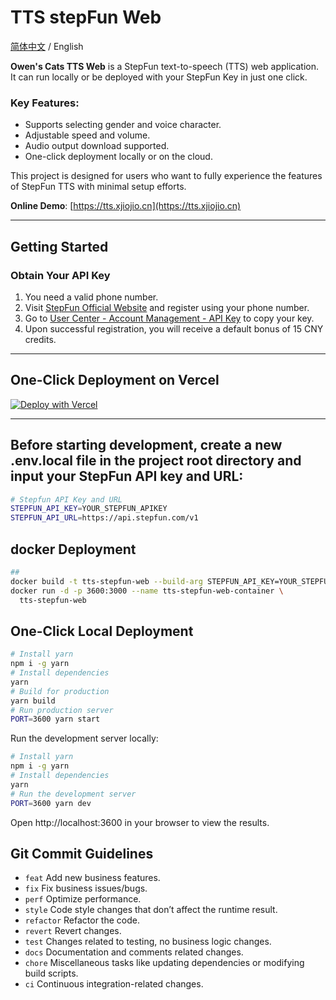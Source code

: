 # TTS stepFun Web

[简体中文](./README_CN.md) / English

**Owen's Cats TTS Web** is a StepFun text-to-speech (TTS) web application. It can run locally or be deployed with your StepFun Key in just one click.

### Key Features:

- Supports selecting gender and voice character.
- Adjustable speed and volume.
- Audio output download supported.
- One-click deployment locally or on the cloud.

This project is designed for users who want to fully experience the features of StepFun TTS with minimal setup efforts.

**Online Demo**: [https://tts.xjiojio.cn](https://tts.xjiojio.cn)

---

## Getting Started

### Obtain Your API Key

1. You need a valid phone number.
2. Visit [StepFun Official Website](https://platform.stepfun.com/) and register using your phone number.
3. Go to [User Center - Account Management - API Key](https://platform.stepfun.com/interface-key) to copy your key.
4. Upon successful registration, you will receive a default bonus of 15 CNY credits.

---

## One-Click Deployment on Vercel

[![Deploy with Vercel](https://vercel.com/button)](https://vercel.com/new/clone?repository-url=https://github.com/owenshen0907/tts-stepfun-web&env=STEPFUN_API_KEY&env=STEPFUN_API_URL&project-name=tts-stepfun-web&repository-name=tts-stepfun-web)

---
## Before starting development, create a new .env.local file in the project root directory and input your StepFun API key and URL:

```bash
# Stepfun API Key and URL
STEPFUN_API_KEY=YOUR_STEPFUN_APIKEY
STEPFUN_API_URL=https://api.stepfun.com/v1
```

## docker Deployment
```bash
##
docker build -t tts-stepfun-web --build-arg STEPFUN_API_KEY=YOUR_STEPFUN_APIKEY --build-arg NODE_ENV=production .
docker run -d -p 3600:3000 --name tts-stepfun-web-container \
  tts-stepfun-web
```


## One-Click Local Deployment

```bash
# Install yarn
npm i -g yarn
# Install dependencies
yarn
# Build for production
yarn build
# Run production server
PORT=3600 yarn start
```


Run the development server locally:

```bash
# Install yarn
npm i -g yarn
# Install dependencies
yarn
# Run the development server
PORT=3600 yarn dev
```

Open http://localhost:3600 in your browser to view the results.

## Git Commit Guidelines

- `feat` Add new business features.
- `fix` Fix business issues/bugs.
- `perf` Optimize performance.
- `style` Code style changes that don’t affect the runtime result.
- `refactor` Refactor the code.
- `revert` Revert changes.
- `test` Changes related to testing, no business logic changes.
- `docs` Documentation and comments related changes.
- `chore` Miscellaneous tasks like updating dependencies or modifying build scripts.
- `ci` Continuous integration-related changes.
